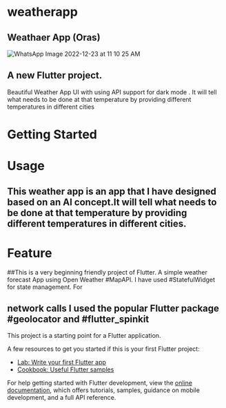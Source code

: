 # weatherapp

## Weathaer App (Oras)
![WhatsApp Image 2022-12-23 at 11 10 25 AM](https://user-images.githubusercontent.com/66225746/209278258-9f4cbf9b-5a7a-41d3-ae9e-19e7263a7e13.jpeg)


## A new Flutter project.

Beautiful Weather App UI with using API support for dark mode . It will tell what needs to be done at that temperature by providing different temperatures in different cities

# Getting Started

# Usage

## This weather app is an app that I have designed based on an AI concept.It will tell what needs to be done at that temperature by providing different temperatures in different cities. 

# Feature

##This is a very beginning friendly project of Flutter. A simple weather forecast App using Open Weather #MapAPI. I have used #StatefulWidget for state management. For
## network calls I used the popular Flutter package #geolocator and #flutter_spinkit

This project is a starting point for a Flutter application.

A few resources to get you started if this is your first Flutter project:

- [Lab: Write your first Flutter app](https://docs.flutter.dev/get-started/codelab)
- [Cookbook: Useful Flutter samples](https://docs.flutter.dev/cookbook)

For help getting started with Flutter development, view the
[online documentation](https://docs.flutter.dev/), which offers tutorials,
samples, guidance on mobile development, and a full API reference.
